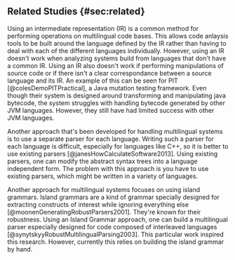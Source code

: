## Related Studies {#sec:related}

Using an intermediate representation (IR) is a common method for performing operations on multilingual code bases. This allows code anlaysis tools to be built around the language defined by the IR rather than having to deal with each of the different languages individually. However, using an IR doesn't work when analyzing systems build from languages that don't have a common IR. Using an IR also doesn't work if performing manipulations of source code or if there isn't a clear correspondance between a source language and its IR. An example of this can be seen for PIT [@colesDemoPITPractical], a Java mutation testing framework. Even though their system is designed around transforming and manipulating java bytecode, the system struggles with handling bytecode generated by other JVM languages. However, they still have had limited success with other JVM languages.

Another approach that's been developed for handling multilingual systems is to use a separate parser for each language. Writing such a parser for each language is difficult, especially for languages like C++, so it is better to use existing parsers [@janesHowCalculateSoftware2013]. Using existing parsers, one can modify the abstract syntax trees into a language independent form. The problem with this approach is you have to use existing parsers, which might be written in a variety of languages.

Another approach for multilingual systems focuses on using island grammars. Island grammars are a kind of grammar specially designed for extracting constructs of interest while ignoring everything else [@moonenGeneratingRobustParsers2001]. They're known for their robustness. Using an Island Grammar approach, one can build a multilingual parser especially designed for code composed of interleaved languages [@synytskyyRobustMultilingualParsing2003]. This particular work inspired this research. However, currently this relies on building the island grammar by hand.
